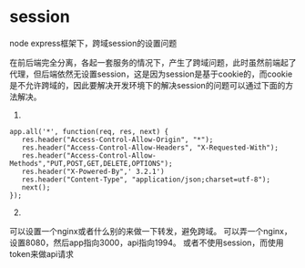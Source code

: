 # session
node express框架下，跨域session的设置问题


在前后端完全分离，各起一套服务的情况下，产生了跨域问题，此时虽然前端起了代理，但后端依然无设置session，这是因为session是基于cookie的，而cookie是不允许跨域的，因此要解决开发环境下的解决session的问题可以通过下面的方法解决。

  1.
```
app.all('*', function(req, res, next) {  
   res.header("Access-Control-Allow-Origin", "*");  
   res.header("Access-Control-Allow-Headers", "X-Requested-With");  
   res.header("Access-Control-Allow-Methods","PUT,POST,GET,DELETE,OPTIONS");  
   res.header("X-Powered-By",' 3.2.1')  
   res.header("Content-Type", "application/json;charset=utf-8");  
   next();  
});  
```
  2.
可以设置一个nginx或者什么别的来做一下转发，避免跨域。
可以弄一个nginx，设置8080，然后app指向3000，api指向1994。
或者不使用session，而使用token来做api请求
